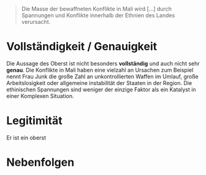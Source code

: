 > Die Masse der bewaffneten Konflikte in Mali wird \[...\] durch Spannungen und Konflikte innerhalb der Ethnien des Landes verursacht.

# Vollständigkeit / Genauigkeit

Die Aussage des Oberst ist nicht besonders **vollständig** und auch nicht sehr **genau**. Die Konflikte in Mali haben eine vielzahl an Ursachen zum Beispiel nennt Frau Junk die große Zahl an unkontrollierten Waffen im Umlauf, große Arbeitslosigkeit oder allgemeine instabilität der Staaten in der Region. Die ethinischen Spannungen sind weniger der einzige Faktor als ein Katalyst in einer Komplexen Situation.

# Legitimität
Er ist ein oberst

# Nebenfolgen